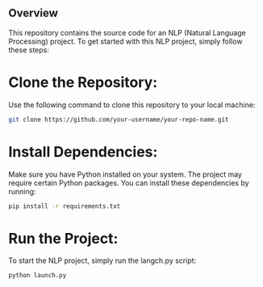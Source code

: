 
## Overview

This repository contains the source code for an NLP (Natural Language Processing) project. 
To get started with this NLP project, simply follow these steps:
# Clone the Repository:
Use the following command to clone this repository to your local machine:

```bash
git clone https://github.com/your-username/your-repo-name.git
```
# Install Dependencies:
Make sure you have Python installed on your system. The project may require certain Python packages. You can install these dependencies by running:

```bash
pip install -r requirements.txt
```

# Run the Project:
To start the NLP project, simply run the langch.py script:

```bash
python launch.py
```
